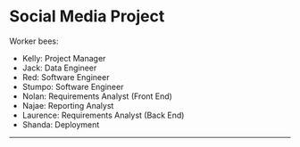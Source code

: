 # Social Media Project

Worker bees:

- Kelly: Project Manager
- Jack: Data Engineer
- Red: Software Engineer
- Stumpo: Software Engineer
- Nolan: Requirements Analyst (Front End)
- Najae: Reporting Analyst
- Laurence: Requirements Analyst (Back End)
- Shanda: Deployment

---